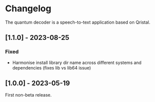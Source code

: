 # Changelog

The quantum decoder is a speech-to-text application based on Qristal.

## [1.1.0] - 2023-08-25

### Fixed

- Harmonise install library dir name across different systems and dependencies (fixes lib vs lib64 issue)

## [1.0.0] - 2023-05-19

First non-beta release.

